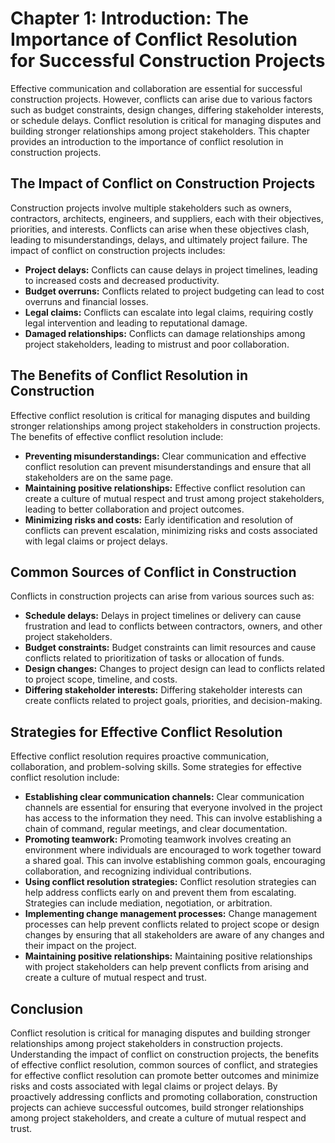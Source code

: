 Chapter 1: Introduction: The Importance of Conflict Resolution for Successful Construction Projects
===================================================================================================

Effective communication and collaboration are essential for successful construction projects. However, conflicts can arise due to various factors such as budget constraints, design changes, differing stakeholder interests, or schedule delays. Conflict resolution is critical for managing disputes and building stronger relationships among project stakeholders. This chapter provides an introduction to the importance of conflict resolution in construction projects.

The Impact of Conflict on Construction Projects
-----------------------------------------------

Construction projects involve multiple stakeholders such as owners, contractors, architects, engineers, and suppliers, each with their objectives, priorities, and interests. Conflicts can arise when these objectives clash, leading to misunderstandings, delays, and ultimately project failure. The impact of conflict on construction projects includes:

* **Project delays:** Conflicts can cause delays in project timelines, leading to increased costs and decreased productivity.
* **Budget overruns:** Conflicts related to project budgeting can lead to cost overruns and financial losses.
* **Legal claims:** Conflicts can escalate into legal claims, requiring costly legal intervention and leading to reputational damage.
* **Damaged relationships:** Conflicts can damage relationships among project stakeholders, leading to mistrust and poor collaboration.

The Benefits of Conflict Resolution in Construction
---------------------------------------------------

Effective conflict resolution is critical for managing disputes and building stronger relationships among project stakeholders in construction projects. The benefits of effective conflict resolution include:

* **Preventing misunderstandings:** Clear communication and effective conflict resolution can prevent misunderstandings and ensure that all stakeholders are on the same page.
* **Maintaining positive relationships:** Effective conflict resolution can create a culture of mutual respect and trust among project stakeholders, leading to better collaboration and project outcomes.
* **Minimizing risks and costs:** Early identification and resolution of conflicts can prevent escalation, minimizing risks and costs associated with legal claims or project delays.

Common Sources of Conflict in Construction
------------------------------------------

Conflicts in construction projects can arise from various sources such as:

* **Schedule delays:** Delays in project timelines or delivery can cause frustration and lead to conflicts between contractors, owners, and other project stakeholders.
* **Budget constraints:** Budget constraints can limit resources and cause conflicts related to prioritization of tasks or allocation of funds.
* **Design changes:** Changes to project design can lead to conflicts related to project scope, timeline, and costs.
* **Differing stakeholder interests:** Differing stakeholder interests can create conflicts related to project goals, priorities, and decision-making.

Strategies for Effective Conflict Resolution
--------------------------------------------

Effective conflict resolution requires proactive communication, collaboration, and problem-solving skills. Some strategies for effective conflict resolution include:

* **Establishing clear communication channels:** Clear communication channels are essential for ensuring that everyone involved in the project has access to the information they need. This can involve establishing a chain of command, regular meetings, and clear documentation.
* **Promoting teamwork:** Promoting teamwork involves creating an environment where individuals are encouraged to work together toward a shared goal. This can involve establishing common goals, encouraging collaboration, and recognizing individual contributions.
* **Using conflict resolution strategies:** Conflict resolution strategies can help address conflicts early on and prevent them from escalating. Strategies can include mediation, negotiation, or arbitration.
* **Implementing change management processes:** Change management processes can help prevent conflicts related to project scope or design changes by ensuring that all stakeholders are aware of any changes and their impact on the project.
* **Maintaining positive relationships:** Maintaining positive relationships with project stakeholders can help prevent conflicts from arising and create a culture of mutual respect and trust.

Conclusion
----------

Conflict resolution is critical for managing disputes and building stronger relationships among project stakeholders in construction projects. Understanding the impact of conflict on construction projects, the benefits of effective conflict resolution, common sources of conflict, and strategies for effective conflict resolution can promote better outcomes and minimize risks and costs associated with legal claims or project delays. By proactively addressing conflicts and promoting collaboration, construction projects can achieve successful outcomes, build stronger relationships among project stakeholders, and create a culture of mutual respect and trust.
